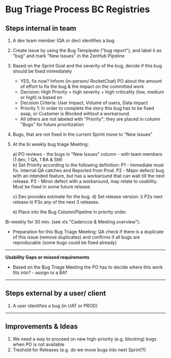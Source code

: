 # Bug Triage Process BC Registries 

## Steps internal in team
1. A dev team member (QA or dev) identifies a bug
2. Create issue by using the Bug Templpate ("bug report"), and label it as "bug" and mark "New Issues" in the ZenHub Pipeline
3. Based on the Sprint Goal and the severity of the bug, decide if this bug should be fixed immediately
   - YES, fix now? Inform (in-person/ RocketChat) PO about the amount of effort to fix the bug & the impact on the committed work
   * Decision: High Priority = high severity + high criticality (low, medium or high) is based on 
   * Decision Criteria: User Impact, Volume of users, Data impact  
   * Priority 1: In order to complete the story this bug has to be fixed asap, or Customer is Blocked wihtout a workaround. 
   * All others are not labeled with "Priority"; they are placed in column "Bugs" for future prioritization
4. Bugs, that are not fixed in the current Sprint move to "New Issues"
5. At the bi weekly bug triage Meeting: 

   a) PO reviews - the bugs in "New Issues" column - with team members (1 dev, 1 QA, 1 BA & SM)  
   b) Set Priority according to the following definition:
      P1 - Immediate must fix.  Internal QA catches and Reported from Prod. 
      P2 - Major defect/ bug with an intended feature, but has a workaround that can wait till the next release. 
      P3 - Minor defect with a workaround, may relate to usability. Must be fixed in some future release. 

   c) Dev provides estimate for the bug.
   d) Set release version:
    i) P2s next release
    ii) P3s any of the next 3 releases. 
      
   e) Place into the Bug Column/Pipeline in priority order.
   

Bi-weekly for 30 min. (see xls "Cadencce & Meeting overview"). 
* Preparation for this Bug Triage Meeting: QA check if there is a duplicate of this issue (remove duplicates) and confirms if all bugs are reproducable (some bugs could be fixed already) 

----
**Usability Gaps or missed requirements**
* Based on the Bug Triage Meeting the PO has to decide where this work fits into? - assign to a BA?
----


## Steps external by a user/ client
1. A user identifies a bug (in UAT or PROD)


----
## Improvements & Ideas
1. We need a way to proceed on new high-priority (e.g. blocking) bugs when PO is not available
2. Treshold for Releases (e.g. do we move bugs into next Sprint?!) 

   
   
   
   



